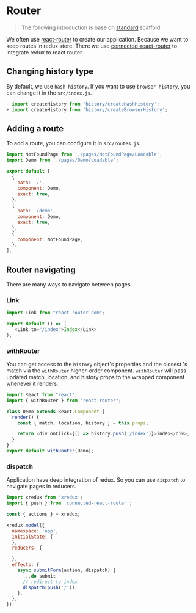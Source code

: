 # Router

> The following introduction is base on [standard](https://github.com/risjs/create-ris/tree/master/template/standard) scaffold.

We often use [react-router](https://github.com/ReactTraining/react-router) to create our application. Because we want to keep routes in redux store. There we use [connected-react-router](https://github.com/supasate/connected-react-router) to integrate redux to react router.

## Changing history type

By default, we use `hash history`. If you want to use `browser history`, you can change it in the `src/index.js`.

```js
- import createHistory from 'history/createHashHistory';
+ import createHistory from 'history/createBrowserHistory';
```

## Adding a route

To add a route, you can configure it in `src/routes.js`.

```js
import NotFoundPage from './pages/NotFoundPage/Loadable';
import Demo from './pages/Demo/Loadable';

export default [
  {
    path: '/',
    component: Demo,
    exact: true,
  },
  {
    path: '/demo',
    component: Demo,
    exact: true,
  },
  {
    component: NotFoundPage,
  },
];
```

## Router navigating
There are many ways to navigate between pages.

### Link

```js
import Link from "react-router-dom";

export default () => (
   <Link to="/index">Index</Link>
);
```

### withRouter
You can get access to the `history` object's properties and the closest <Route>'s match via the `withRouter` higher-order component. `withRouter` will pass updated match, location, and history props to the wrapped component whenever it renders.

```js
import React from "react";
import { withRouter } from "react-router";

class Demo extends React.Component {
  render() {
    const { match, location, history } = this.props;

    return <div onClick={() => history.push('/index')}>index</div>;
  }
}
export default withRouter(Demo);
```

### dispatch
Application have deep integration of redux. So you can use `dispatch` to navigate pages in reducers.

```js
import xredux from 'xredux';
import { push } from 'connected-react-router';

const { actions } = xredux;

xredux.model({
  namespace: 'app',
  initialState: {
  },
  reducers: {

  },
  effects: {
    async submitForm(action, dispatch) {
      ...do submit
      // redirect to index
      dispatch(push('/'));
    },
  },
});
```

